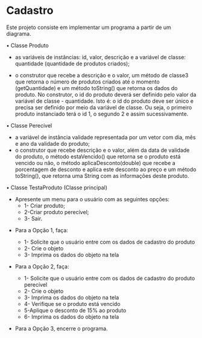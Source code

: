 # Cadastro

Este projeto consiste em implementar um programa a partir de um diagrama.

• Classe Produto
- as variáveis de instâncias: id, valor, descrição e a variável de classe: quantidade
(quantidade de produtos criados);

- o construtor que recebe a descrição e o valor, um método de classe3 que retorna o
número de produtos criados até o momento (getQuantidade) e um método toString()
que retorna os dados do produto. No construtor, o id do produto deverá ser definido
pelo valor da variável de classe - quantidade. Isto é: o id do produto deve ser único
e precisa ser definido por meio da variável de classe. Ou seja, o primeiro produto
instanciado terá o id 1, o segundo 2 e assim sucessivamente.

• Classe Perecivel
- a variável de instância validade representada por um vetor com dia, mês e ano da
validade do produto;
- o construtor que recebe descrição e o valor, além da data de validade do produto, o
método estaVencido() que retorna se o produto está vencido ou não, o método aplicaDesconto(double) que recebe a porcentagem de desconto e aplica este desconto
ao preço e um método toString(), que retorna uma String com as informações deste
produto.

• Classe TestaProduto (Classe principal)
- Apresente um menu para o usuário com as seguintes opções:
   * 1- Criar produto;
  * 2-Criar produto perecível;
  * 3- Sair.
* Para a Opção 1, faça:
  
  * 1- Solicite que o usuário entre com os dados de cadastro do produto
  * 2- Crie o objeto
  * 3- Imprima os dados do objeto na tela
  
* Para a Opção 2, faça:
  
  * 1- Solicite que o usuário entre com os dados de cadastro do produto perecível
  * 2- Crie o objeto
  * 3- Imprima os dados do objeto na tela
  * 4- Verifique se o produto está vencido
  * 5-Aplique o desconto de 15% ao produto
  * 6- Imprima os dados do objeto na tela

* Para a Opção 3, encerre o programa.

